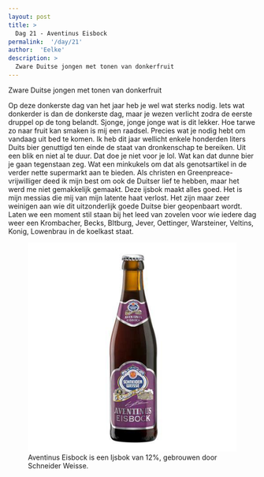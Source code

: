 ```yaml
---
layout: post
title: >
  Dag 21 - Aventinus Eisbock
permalink:  '/day/21'
author:  'Eelke'
description: >
  Zware Duitse jongen met tonen van donkerfruit
---
```

<p class='intro'><span class='dropcap'>Z</span>ware Duitse jongen met tonen van donkerfruit</p>

Op deze donkerste dag van het jaar heb je wel wat sterks nodig. Iets wat donkerder is dan de donkerste dag, maar je wezen verlicht zodra de eerste druppel op de tong belandt. Sjonge, jonge jonge wat is dit lekker. Hoe tarwe zo naar fruit kan smaken is mij een raadsel. Precies wat je nodig hebt om vandaag uit bed te komen. Ik heb dit jaar wellicht enkele honderden liters Duits bier genuttigd ten einde de staat van dronkenschap te bereiken. Uit een blik en niet al te duur. Dat doe je niet voor je lol. Wat kan dat dunne bier je gaan tegenstaan zeg. Wat een minkukels om dat als genotsartikel in de verder nette supermarkt aan te bieden. Als christen en Greenpreace-vrijwilliger deed ik mijn best om ook de Duitser lief te hebben, maar het werd me niet gemakkelijk gemaakt. Deze ijsbok maakt alles goed. Het is mijn messias die mij van mijn latente haat verlost. Het zijn maar zeer weinigen aan wie dit uitzonderlijk goede Duitse bier geopenbaart wordt. Laten we een moment stil staan bij het leed van zovelen voor wie iedere dag weer een Krombacher, Becks, BItburg, Jever,  Oettinger, Warsteiner, Veltins, Konig, Lowenbrau in de koelkast staat.

<figure><img src='/assets/img/day_21.jpg' alt=''/> <figcaption>Aventinus Eisbock is een Ijsbok van 12%, gebrouwen door Schneider Weisse.</figcaption></figure>
